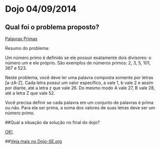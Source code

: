 Dojo 04/09/2014
===============

## Qual foi o problema proposto?

[Palavras Primas](http://dojopuzzles.com/problemas/exibe/palavras-primas/ "DojoPuzzles")

Resumo do problema: 

Um número primo é definido se ele possuir exatamente dois divisores: o número um e ele próprio. São exemplos de números primos: 2, 3, 5, 101, 367 e 523.

Neste problema, você deve ler uma palavra composta somente por letras [a-zA-Z]. Cada letra possui um valor específico, a vale 1, b vale 2 e assim por diante, até a letra z que vale 26. Do mesmo modo A vale 27, B vale 28, até a letra Z que vale 52.

Você precisa definir se cada palavra em um conjunto de palavras é prima ou não. Para ela ser prima, a soma dos valores de suas letras deve ser um número primo.

##Qual a situação da solução no final do dojo?

[OK!](https://github.com/dojo-se/PalavrasPrimas).

##[Veja mais no Dojo-SE.org](http://dojo-se.org/)
